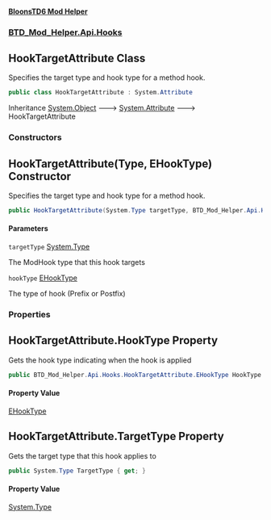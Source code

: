 #### [BloonsTD6 Mod Helper](README.md 'README')
### [BTD_Mod_Helper.Api.Hooks](README.md#BTD_Mod_Helper.Api.Hooks 'BTD_Mod_Helper.Api.Hooks')

## HookTargetAttribute Class

Specifies the target type and hook type for a method hook.

```csharp
public class HookTargetAttribute : System.Attribute
```

Inheritance [System.Object](https://docs.microsoft.com/en-us/dotnet/api/System.Object 'System.Object') &#129106; [System.Attribute](https://docs.microsoft.com/en-us/dotnet/api/System.Attribute 'System.Attribute') &#129106; HookTargetAttribute
### Constructors

<a name='BTD_Mod_Helper.Api.Hooks.HookTargetAttribute.HookTargetAttribute(System.Type,BTD_Mod_Helper.Api.Hooks.HookTargetAttribute.EHookType)'></a>

## HookTargetAttribute(Type, EHookType) Constructor

Specifies the target type and hook type for a method hook.

```csharp
public HookTargetAttribute(System.Type targetType, BTD_Mod_Helper.Api.Hooks.HookTargetAttribute.EHookType hookType);
```
#### Parameters

<a name='BTD_Mod_Helper.Api.Hooks.HookTargetAttribute.HookTargetAttribute(System.Type,BTD_Mod_Helper.Api.Hooks.HookTargetAttribute.EHookType).targetType'></a>

`targetType` [System.Type](https://docs.microsoft.com/en-us/dotnet/api/System.Type 'System.Type')

The ModHook type that this hook targets

<a name='BTD_Mod_Helper.Api.Hooks.HookTargetAttribute.HookTargetAttribute(System.Type,BTD_Mod_Helper.Api.Hooks.HookTargetAttribute.EHookType).hookType'></a>

`hookType` [EHookType](BTD_Mod_Helper.Api.Hooks.HookTargetAttribute.EHookType.md 'BTD_Mod_Helper.Api.Hooks.HookTargetAttribute.EHookType')

The type of hook (Prefix or Postfix)
### Properties

<a name='BTD_Mod_Helper.Api.Hooks.HookTargetAttribute.HookType'></a>

## HookTargetAttribute.HookType Property

Gets the hook type indicating when the hook is applied

```csharp
public BTD_Mod_Helper.Api.Hooks.HookTargetAttribute.EHookType HookType { get; }
```

#### Property Value
[EHookType](BTD_Mod_Helper.Api.Hooks.HookTargetAttribute.EHookType.md 'BTD_Mod_Helper.Api.Hooks.HookTargetAttribute.EHookType')

<a name='BTD_Mod_Helper.Api.Hooks.HookTargetAttribute.TargetType'></a>

## HookTargetAttribute.TargetType Property

Gets the target type that this hook applies to

```csharp
public System.Type TargetType { get; }
```

#### Property Value
[System.Type](https://docs.microsoft.com/en-us/dotnet/api/System.Type 'System.Type')